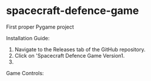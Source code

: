 # spacecraft-defence-game
First proper Pygame project

Installation Guide:
1. Navigate to the Releases tab of the GitHub repository.
2. Click on 'Spacecraft Defence Game Version1.
3. 

Game Controls:
